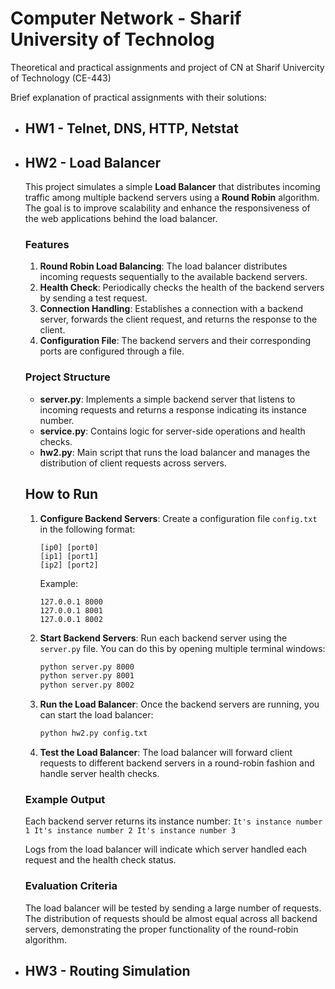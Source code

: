 # Computer Network - Sharif University of Technolog

Theoretical and practical assignments and project of CN at Sharif Univercity of Technology (CE-443)<br _>

Brief explanation of practical assignments with their solutions:

* ## HW1 - Telnet, DNS, HTTP, Netstat

* ## HW2 - Load Balancer

    This project simulates a simple **Load Balancer** that distributes incoming traffic among multiple backend servers using a **Round Robin** algorithm. The goal is to improve scalability and enhance the responsiveness of the web applications behind the load balancer.

    ### Features
    1. **Round Robin Load Balancing**: The load balancer distributes incoming requests sequentially to the available backend servers.
    2. **Health Check**: Periodically checks the health of the backend servers by sending a test request.
    3. **Connection Handling**: Establishes a connection with a backend server, forwards the client request, and returns the response to the client.
    4. **Configuration File**: The backend servers and their corresponding ports are configured through a file.

    ### Project Structure

    - **server.py**: Implements a simple backend server that listens to incoming requests and returns a response indicating its instance number.
    - **service.py**: Contains logic for server-side operations and health checks.
    - **hw2.py**: Main script that runs the load balancer and manages the distribution of client requests across servers.

    ## How to Run

    1. **Configure Backend Servers**: Create a configuration file `config.txt` in the following format:
        ```
        [ip0] [port0]
        [ip1] [port1]
        [ip2] [port2]
        ```
        Example:
        ```
        127.0.0.1 8000
        127.0.0.1 8001
        127.0.0.1 8002
        ```

    2. **Start Backend Servers**: Run each backend server using the `server.py` file. You can do this by opening multiple terminal windows:
        ```bash
        python server.py 8000
        python server.py 8001
        python server.py 8002
        ```

    3. **Run the Load Balancer**: Once the backend servers are running, you can start the load balancer:
        ```bash
        python hw2.py config.txt
        ```

    4. **Test the Load Balancer**: The load balancer will forward client requests to different backend servers in a round-robin fashion and handle server health checks.

    ### Example Output

    Each backend server returns its instance number:
        ```
        It's instance number 1
        It's instance number 2
        It's instance number 3
        ```

    Logs from the load balancer will indicate which server handled each request and the health check status.

    ### Evaluation Criteria

    The load balancer will be tested by sending a large number of requests. The distribution of requests should be almost equal across all backend servers, demonstrating the proper functionality of the round-robin algorithm.

* ## HW3 - Routing Simulation
